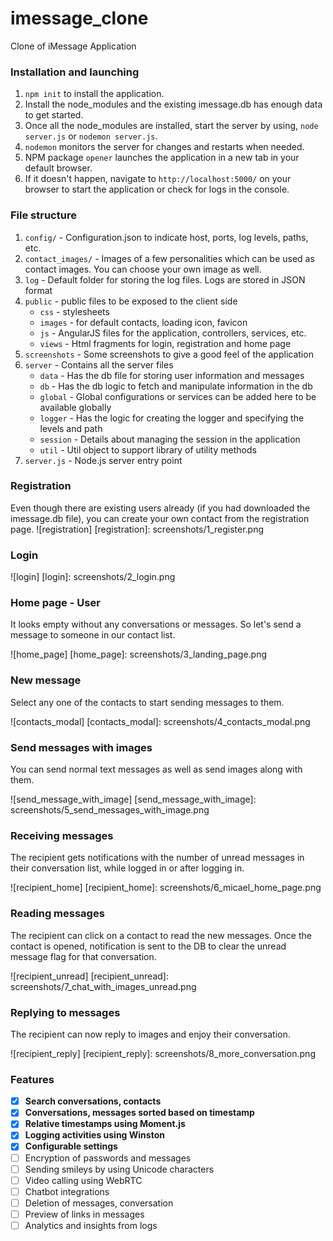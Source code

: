 # imessage_clone
Clone of iMessage Application
### Installation and launching
1. `npm init` to install the application.
2. Install the node_modules and the existing imessage.db has enough data to get started.
3. Once all the node_modules are installed, start the server by using, `node server.js` or `nodemon server.js`.
4. `nodemon` monitors the server for changes and restarts when needed.
5. NPM package `opener` launches the application in a new tab in your default browser.
6. If it doesn't happen, navigate to `http://localhost:5000/` on your browser to start the application or check for logs in the console.

### File structure
1. `config/` - Configuration.json to indicate host, ports, log levels, paths, etc.
2. `contact_images/` - Images of a few personalities which can be used as contact images. You can choose your own image as well.
3. `log` - Default folder for storing the log files. Logs are stored in JSON format
4. `public` - public files to be exposed to the client side
    * `css` - stylesheets
    * `images` - for default contacts, loading icon, favicon
    * `js` - AngularJS files for the application, controllers, services, etc.
    * `views` - Html fragments for login, registration and home page
5. `screenshots` - Some screenshots to give a good feel of the application
6. `server` - Contains all the server files
    * `data` - Has the db file for storing user information and messages
    * `db` - Has the db logic to fetch and manipulate information in the db
    * `global` - Global configurations or services can be added here to be available globally
    * `logger` - Has the logic for creating the logger and specifying the levels and path
    * `session` - Details about managing the session in the application
    * `util` - Util object to support library of utility methods
7. `server.js` - Node.js server entry point


### Registration
Even though there are existing users already (if you had downloaded the imessage.db file), you can create your own contact from the registration page.
![registration]
[registration]: screenshots/1_register.png

### Login
![login]
[login]: screenshots/2_login.png

### Home page - User
It looks empty without any conversations or messages. So let's send a message to someone in our contact list.

![home_page]
[home_page]: screenshots/3_landing_page.png


### New message
Select any one of the contacts to start sending messages to them.

![contacts_modal]
[contacts_modal]: screenshots/4_contacts_modal.png


### Send messages with images
You can send normal text messages as well as send images along with them.


![send_message_with_image]
[send_message_with_image]: screenshots/5_send_messages_with_image.png

### Receiving messages
The recipient gets notifications with the number of unread messages in their conversation list, while logged in or after logging in.

![recipient_home]
[recipient_home]: screenshots/6_micael_home_page.png

### Reading messages
The recipient can click on a contact to read the new messages. Once the contact is opened, notification is sent to the DB to clear the unread message flag for that conversation.

![recipient_unread]
[recipient_unread]: screenshots/7_chat_with_images_unread.png

### Replying to messages
The recipient can now reply to images and enjoy their conversation.

![recipient_reply]
[recipient_reply]: screenshots/8_more_conversation.png


### Features
- [x] **Search conversations, contacts**
- [x] **Conversations, messages sorted based on timestamp**
- [x] **Relative timestamps using Moment.js**
- [x] **Logging activities using Winston**
- [x] **Configurable settings**
- [ ] Encryption of passwords and messages
- [ ] Sending smileys by using Unicode characters
- [ ] Video calling using WebRTC
- [ ] Chatbot integrations
- [ ] Deletion of messages, conversation
- [ ] Preview of links in messages
- [ ] Analytics and insights from logs